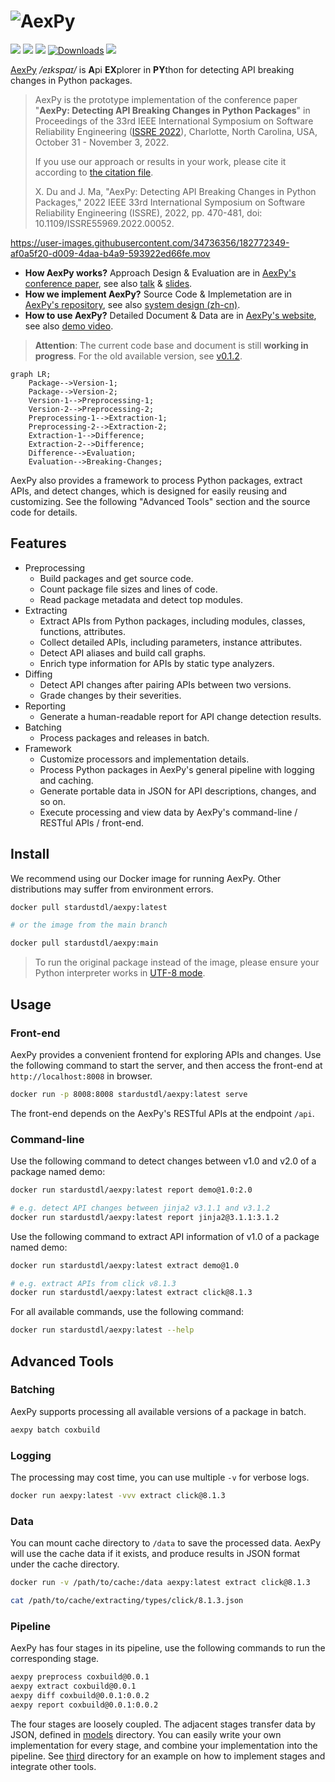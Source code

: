 # ![AexPy](https://socialify.git.ci/StardustDL/aexpy/image?description=1&font=Bitter&forks=1&issues=1&language=1&owner=1&pulls=1&stargazers=1&theme=Light "AexPy")

[![](https://github.com/StardustDL/aexpy/workflows/CI/badge.svg)](https://github.com/StardustDL/aexpy/actions) [![](https://img.shields.io/github/license/StardustDL/aexpy.svg)](https://github.com/StardustDL/coxbuild/blob/master/LICENSE) [![](https://img.shields.io/pypi/v/aexpy)](https://pypi.org/project/aexpy/) [![Downloads](https://pepy.tech/badge/aexpy?style=flat)](https://pepy.tech/project/aexpy) [![](https://img.shields.io/docker/pulls/stardustdl/aexpy?style=flat)](https://hub.docker.com/r/stardustdl/aexpy)


[AexPy](https://github.com/StardustDL/aexpy) */eɪkspaɪ/* is **A**pi **EX**plorer in **PY**thon for detecting API breaking changes in Python packages.

> AexPy is the prototype implementation of the conference paper "**AexPy: Detecting API Breaking Changes in Python Packages**" in Proceedings of the 33rd IEEE International Symposium on Software Reliability Engineering ([ISSRE 2022](https://issre2022.github.io/)), Charlotte, North Carolina, USA, October 31 - November 3, 2022.
> 
> If you use our approach or results in your work, please cite it according to [the citation file](https://github.com/StardustDL/aexpy/blob/main/CITATIONS.bib).
>
> X. Du and J. Ma, "AexPy: Detecting API Breaking Changes in Python Packages," 2022 IEEE 33rd International Symposium on Software Reliability Engineering (ISSRE), 2022, pp. 470-481, doi: 10.1109/ISSRE55969.2022.00052.

https://user-images.githubusercontent.com/34736356/182772349-af0a5f20-d009-4daa-b4a9-593922ed66fe.mov

- **How AexPy works?** Approach Design & Evaluation are in [AexPy's conference paper](https://ieeexplore.ieee.org/abstract/document/9978982), see also [talk](https://www.bilibili.com/video/BV1tv4y1D75F/) & [slides](https://stardustdl.github.io/assets/pdfs/aexpy/aexpy-slides.pdf).
- **How we implement AexPy?** Source Code & Implemetation are in [AexPy's repository](https://github.com/StardustDL/aexpy), see also [system design (zh-cn)](https://stardustdl.github.io/assets/pdfs/aexpy/aexpy-chinasoft.pdf).
- **How to use AexPy?** Detailed Document & Data are in [AexPy's website](https://aexpy.netlify.app/), see also [demo video](https://www.bilibili.com/video/BV1PG411F77m/).

> **Attention**: The current code base and document is still **working in progress**. For the old available version, see [v0.1.2](https://github.com/StardustDL/aexpy/releases/tag/v0.1.2).

```mermaid
graph LR;
    Package-->Version-1;
    Package-->Version-2;
    Version-1-->Preprocessing-1;
    Version-2-->Preprocessing-2;
    Preprocessing-1-->Extraction-1;
    Preprocessing-2-->Extraction-2;
    Extraction-1-->Difference;
    Extraction-2-->Difference;
    Difference-->Evaluation;
    Evaluation-->Breaking-Changes;
```

AexPy also provides a framework to process Python packages, extract APIs, and detect changes, which is designed for easily reusing and customizing. See the following "Advanced Tools" section and the source code for details.

## Features

- Preprocessing
  - Build packages and get source code.
  - Count package file sizes and lines of code.
  - Read package metadata and detect top modules.
- Extracting
  - Extract APIs from Python packages, including modules, classes, functions, attributes.
  - Collect detailed APIs, including parameters, instance attributes.
  - Detect API aliases and build call graphs.
  - Enrich type information for APIs by static type analyzers.
- Diffing
  - Detect API changes after pairing APIs between two versions.
  - Grade changes by their severities.
- Reporting
  - Generate a human-readable report for API change detection results.
- Batching
  - Process packages and releases in batch.
- Framework
  - Customize processors and implementation details.
  - Process Python packages in AexPy's general pipeline with logging and caching.
  - Generate portable data in JSON for API descriptions, changes, and so on.
  - Execute processing and view data by AexPy's command-line / RESTful APIs / front-end.

## Install

We recommend using our Docker image for running AexPy. Other distributions may suffer from environment errors.

```sh
docker pull stardustdl/aexpy:latest

# or the image from the main branch

docker pull stardustdl/aexpy:main
```

> To run the original package instead of the image, please ensure your Python interpreter works in [UTF-8 mode](https://peps.python.org/pep-0540/).

## Usage

### Front-end

AexPy provides a convenient frontend for exploring APIs and changes. Use the following command to start the server, and then access the front-end at `http://localhost:8008` in browser.

```sh
docker run -p 8008:8008 stardustdl/aexpy:latest serve
```

The front-end depends on the AexPy's RESTful APIs at the endpoint `/api`.

### Command-line

Use the following command to detect changes between v1.0 and v2.0 of a package named demo:

```sh
docker run stardustdl/aexpy:latest report demo@1.0:2.0

# e.g. detect API changes between jinja2 v3.1.1 and v3.1.2
docker run stardustdl/aexpy:latest report jinja2@3.1.1:3.1.2
```

Use the following command to extract API information of v1.0 of a package named demo:

```sh
docker run stardustdl/aexpy:latest extract demo@1.0

# e.g. extract APIs from click v8.1.3
docker run stardustdl/aexpy:latest extract click@8.1.3
```

For all available commands, use the following command:

```sh
docker run stardustdl/aexpy:latest --help
```

## Advanced Tools

### Batching

AexPy supports processing all available versions of a package in batch.

```sh
aexpy batch coxbuild
```

### Logging

The processing may cost time, you can use multiple `-v` for verbose logs.

```sh
docker run aexpy:latest -vvv extract click@8.1.3
```

### Data

You can mount cache directory to `/data` to save the processed data. AexPy will use the cache data if it exists, and produce results in JSON format under the cache directory.

```sh
docker run -v /path/to/cache:/data aexpy:latest extract click@8.1.3

cat /path/to/cache/extracting/types/click/8.1.3.json
```

### Pipeline

AexPy has four stages in its pipeline, use the following commands to run the corresponding stage.

```sh
aexpy preprocess coxbuild@0.0.1
aexpy extract coxbuild@0.0.1
aexpy diff coxbuild@0.0.1:0.0.2
aexpy report coxbuild@0.0.1:0.0.2
```

The four stages are loosely coupled. The adjacent stages transfer data by JSON, defined in [models](https://github.com/StardustDL/aexpy/blob/main/src/aexpy/models/) directory. You can easily write your own implementation for every stage, and combine your implementation into the pipeline. See [third](https://github.com/StardustDL/aexpy/blob/main/src/aexpy/third/) directory for an example on how to implement stages and integrate other tools.